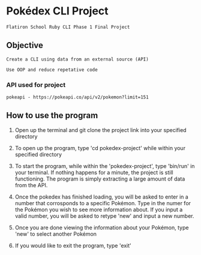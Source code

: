 #  Pokédex CLI Project
    Flatiron School Ruby CLI Phase 1 Final Project

## Objective

    Create a CLI using data from an external source (API)

    Use OOP and reduce repetative code

### API used for project

    pokeapi - https://pokeapi.co/api/v2/pokemon?limit=151

## How to use the program

1. Open up the terminal and git clone the project link into your specified directory

2. To open up the program, type 'cd pokedex-project' while within your specified directory

3. To start the program, while within the 'pokedex-project', type 'bin/run' in your terminal.
    If nothing happens for a minute, the project is still functioning. The program is simply
    extracting a large amount of data from the API.

4. Once the pokedex has finished loading, you will be asked to enter in a number that corrosponds 
    to a specific Pokémon. Type in the numer for the Pokémon you wish to see more information about.
    If you input a valid number, you will be asked to retype 'new' and input a new number.

5. Once you are done viewing the information about your Pokémon, type 'new' to select another Pokémon

6. If you would like to exit the program, type 'exit'